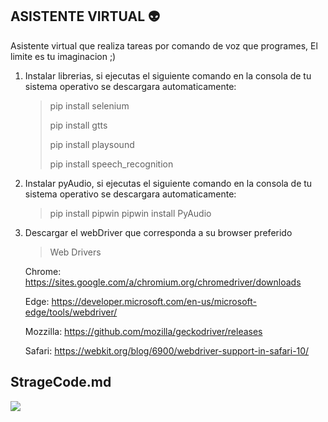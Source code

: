 ## ASISTENTE VIRTUAL :alien:

 Asistente virtual que realiza tareas por comando de voz que programes, El limite es tu imaginacion ;)
   
 1. Instalar librerias, si ejecutas el siguiente comando en la consola de tu sistema operativo se descargara automaticamente:
    >   pip install selenium
    >   
    >   pip install gtts
    >   
    >   pip install playsound
    >   
    >   pip install speech_recognition

 1. Instalar pyAudio, si ejecutas el siguiente comando en la consola de tu sistema operativo se descargara automaticamente:
    >   pip install pipwin
    >   pipwin install PyAudio
	
 1. Descargar el webDriver que corresponda a su browser preferido
    >  Web Drivers

    Chrome:
     https://sites.google.com/a/chromium.org/chromedriver/downloads
	 
    Edge:
    https://developer.microsoft.com/en-us/microsoft-edge/tools/webdriver/
	
    Mozzilla:
    https://github.com/mozilla/geckodriver/releases
	
    Safari:
    https://webkit.org/blog/6900/webdriver-support-in-safari-10/

## StrageCode.md

![](https://avatars.githubusercontent.com/u/79027421?s=200&v=4)

